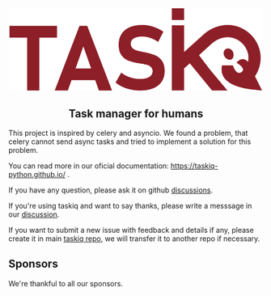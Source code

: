 <div align="center">

<img src="https://raw.githubusercontent.com/taskiq-python/taskiq/master/imgs/logo.svg" width="500">

<h2>Task manager for humans</h2>

</div>

This project is inspired by celery and asyncio. We found a problem, that celery cannot send async tasks and tried to implement a solution for this problem.

You can read more in our oficial documentation: https://taskiq-python.github.io/ .

If you have any question, please ask it on github [discussions](https://github.com/orgs/taskiq-python/discussions/categories/q-a).

If you're using taskiq and want to say thanks, please write a messsage in our [discussion](https://github.com/orgs/taskiq-python/discussions/69).

If you want to submit a new issue with feedback and details if any, please create it in main [taskiq repo](https://github.com/taskiq-python/taskiq), we will transfer it to another repo if necessary.

## Sponsors

We're thankful to all our sponsors.

<div align="center">

<!-- sponsors --><!-- sponsors -->

<div>